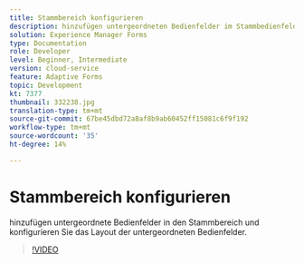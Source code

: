 ```yaml
---
title: Stammbereich konfigurieren
description: hinzufügen untergeordneten Bedienfelder im Stammbedienfeld.
solution: Experience Manager Forms
type: Documentation
role: Developer
level: Beginner, Intermediate
version: cloud-service
feature: Adaptive Forms
topic: Development
kt: 7377
thumbnail: 332238.jpg
translation-type: tm+mt
source-git-commit: 67be45dbd72a8af8b9ab60452ff15081c6f9f192
workflow-type: tm+mt
source-wordcount: '35'
ht-degree: 14%

---
```



# Stammbereich konfigurieren

hinzufügen untergeordnete Bedienfelder in den Stammbereich und konfigurieren Sie das Layout der untergeordneten Bedienfelder.

>[!VIDEO](https://video.tv.adobe.com/v/332238?quality=12&learn=on)


